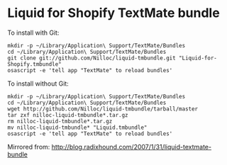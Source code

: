 # Liquid for Shopify TextMate bundle

To install with Git:

    mkdir -p ~/Library/Application\ Support/TextMate/Bundles
    cd ~/Library/Application\ Support/TextMate/Bundles
    git clone git://github.com/Nilloc/liquid-tmbundle.git "Liquid-for-Shopify.tmbundle"
    osascript -e 'tell app "TextMate" to reload bundles'


To install without Git:

    mkdir -p ~/Library/Application\ Support/TextMate/Bundles
    cd ~/Library/Application\ Support/TextMate/Bundles
    wget http://github.com/Nilloc/liquid-tmbundle/tarball/master
    tar zxf nilloc-liquid-tmbundle*.tar.gz
    rm nilloc-liquid-tmbundle*.tar.gz
    mv nilloc-liquid-tmbundle* "Liquid.tmbundle"
    osascript -e 'tell app "TextMate" to reload bundles'

Mirrored from: <http://blog.radixhound.com/2007/1/31/liquid-textmate-bundle>